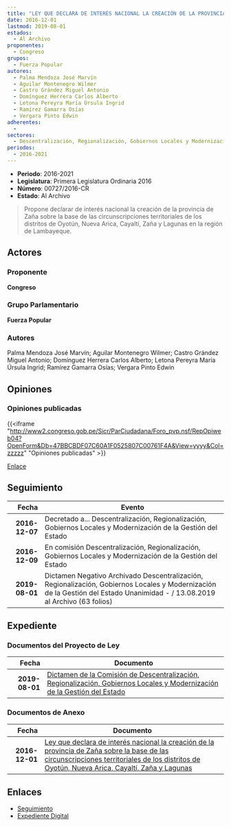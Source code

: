 ```yaml
---
title: "LEY QUE DECLARA DE INTERÉS NACIONAL LA CREACIÓN DE LA PROVINCIA DE ZAÑA SOBRE LA BASE DE LAS CIRCUNSCRIPCIONES TERRITORIALES DE LOS DISTRITOS DE OYOTÚN, NUEVA ARICA, CAYALTÍ, ZAÑA Y LAGUNAS EN LA REGIÓN DE LAMBAYEQUE"
date: 2016-12-01
lastmod: 2019-08-01
estados: 
  - Al Archivo
proponentes: 
  - Congreso
grupos: 
  - Fuerza Popular
autores: 
  - Palma Mendoza José Marvín
  - Aguilar Montenegro Wilmer
  - Castro Grández Miguel Antonio
  - Domínguez Herrera Carlos Alberto
  - Letona Pereyra María Úrsula Ingrid
  - Ramírez Gamarra Osías
  - Vergara Pinto Edwin
adherentes: 
  - 
sectores: 
  - Descentralización, Regionalización, Gobiernos Locales y Modernización de la Gestión del Estado
periodos: 
  - 2016-2021
---
```


- **Periodo**: 2016-2021
- **Legislatura**: Primera Legislatura Ordinaria 2016
- **Número**: 00727/2016-CR
- **Estado**: Al Archivo

> Propone declarar de interés nacional la creación de la provincia de Zaña sobre la base de las circunscripciones territoriales de los distritos de Oyotún, Nueva Arica, Cayaltí, Zaña y Lagunas en la región de Lambayeque.


## Actores

### Proponente

**Congreso**

### Grupo Parlamentario

**Fuerza Popular**

### Autores

Palma Mendoza José Marvín; Aguilar Montenegro Wilmer; Castro Grández Miguel Antonio; Domínguez Herrera Carlos Alberto; Letona Pereyra María Úrsula Ingrid; Ramírez Gamarra Osías; Vergara Pinto Edwin


## Opiniones

### Opiniones publicadas

{{<iframe "http://www2.congreso.gob.pe/Sicr/ParCiudadana/Foro_pvp.nsf/RepOpiweb04?OpenForm&Db=47BBCBDF07C60A1F0525807C00761F4A&View=yyyy&Col=zzzzz" "Opiniones publicadas" >}}

[Enlace](http://www2.congreso.gob.pe/Sicr/ParCiudadana/Foro_pvp.nsf/RepOpiweb04?OpenForm&Db=47BBCBDF07C60A1F0525807C00761F4A&View=yyyy&Col=zzzzz)

## Seguimiento

| Fecha | Evento |
|------:|--------|
| **2016-12-07** | Decretado a... Descentralización, Regionalización, Gobiernos Locales y Modernización de la Gestión del Estado|
| **2016-12-09** | En comisión Descentralización, Regionalización, Gobiernos Locales y Modernización de la Gestión del Estado|
| **2019-08-01** | Dictamen Negativo Archivado Descentralización, Regionalización, Gobiernos Locales y Modernización de la Gestión del Estado Unanimidad - / 13.08.2019 al Archivo (63 folios)|


## Expediente


### Documentos del Proyecto de Ley

| Fecha | Documento |
|------:|--------|
| **2019-08-01** | [Dictamen de la Comisión de Descentralización, Regionalización, Gobiernos Locales y Modernización de la Gestión del Estado](http://www.leyes.congreso.gob.pe/Documentos/2016_2021/Dictamenes/Proyectos_de_Ley/00727DC08MAY20190801.pdf) |

### Documentos de Anexo

| Fecha | Documento |
|------:|--------|
| **2016-12-01** | [Ley que declara de interés nacional la creación de la provincia de Zaña sobre la base de las circunscripciones territoriales de los distritos de Oyotún, Nueva Arica, Cayaltí, Zaña y Lagunas](http://www.leyes.congreso.gob.pe/Documentos/2016_2021/Proyectos_de_Ley_y_de_Resoluciones_Legislativas/PL0072720161201.pdf) |

## Enlaces 

- [Seguimiento](http://www2.congreso.gob.pe/Sicr/TraDocEstProc/CLProLey2016.nsf/f7fff46988ca05b1052578e100829cc7/4d1042ece970524a0525807c00728ecd?OpenDocument)
- [Expediente Digital](http://www2.congreso.gob.pe/Sicr/TraDocEstProc/CLProLey2016.nsf/f7fff46988ca05b1052578e100829cc7/4d1042ece970524a0525807c00728ecd?OpenDocument&Click=05257FB7005EB655.eb71d0cf91d8294e05256cdf006b5706/$Body/0.1C6C)
